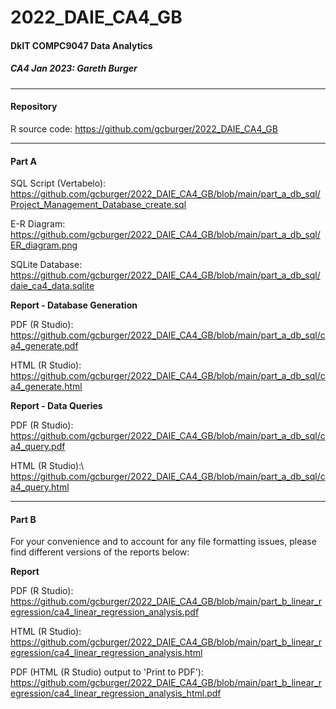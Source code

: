 # 2022_DAIE_CA4_GB

#### DkIT COMPC9047 Data Analytics

##### CA4 Jan 2023: Gareth Burger

---

#### Repository
R source code: https://github.com/gcburger/2022_DAIE_CA4_GB

---

#### Part A

SQL Script (Vertabelo):\
https://github.com/gcburger/2022_DAIE_CA4_GB/blob/main/part_a_db_sql/Project_Management_Database_create.sql

E-R Diagram:\
https://github.com/gcburger/2022_DAIE_CA4_GB/blob/main/part_a_db_sql/ER_diagram.png

SQLite Database:\
https://github.com/gcburger/2022_DAIE_CA4_GB/blob/main/part_a_db_sql/daie_ca4_data.sqlite

**Report - Database Generation**

PDF (R Studio):\
https://github.com/gcburger/2022_DAIE_CA4_GB/blob/main/part_a_db_sql/ca4_generate.pdf

HTML (R Studio):\
https://github.com/gcburger/2022_DAIE_CA4_GB/blob/main/part_a_db_sql/ca4_generate.html

**Report - Data Queries**

PDF (R Studio):\
https://github.com/gcburger/2022_DAIE_CA4_GB/blob/main/part_a_db_sql/ca4_query.pdf

HTML (R Studio):\ 
https://github.com/gcburger/2022_DAIE_CA4_GB/blob/main/part_a_db_sql/ca4_query.html

---

#### Part B

For your convenience and to account for any file formatting issues, please find different versions of the reports below:

**Report**

PDF (R Studio):\
https://github.com/gcburger/2022_DAIE_CA4_GB/blob/main/part_b_linear_regression/ca4_linear_regression_analysis.pdf

HTML (R Studio):\
https://github.com/gcburger/2022_DAIE_CA4_GB/blob/main/part_b_linear_regression/ca4_linear_regression_analysis.html

PDF (HTML (R Studio) output to 'Print to PDF'):\
https://github.com/gcburger/2022_DAIE_CA4_GB/blob/main/part_b_linear_regression/ca4_linear_regression_analysis_html.pdf
